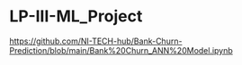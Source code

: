 # LP-III-ML_Project
https://github.com/NI-TECH-hub/Bank-Churn-Prediction/blob/main/Bank%20Churn_ANN%20Model.ipynb
